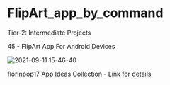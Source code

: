 # FlipArt_app_by_command

Tier-2: Intermediate Projects

45 - FlipArt App For Android Devices

![2021-09-11 15-46-40](https://user-images.githubusercontent.com/50905347/132948378-b8bbc954-edd9-4efb-8824-49551320e8bb.gif)

florinpop17 App Ideas Collection - [Link for details](https://github.com/florinpop17/app-ideas)
